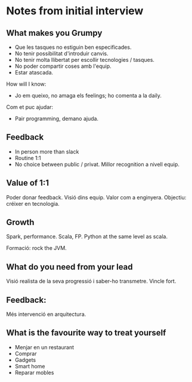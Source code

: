 # Notes from initial interview

## What makes you Grumpy
- Que les tasques no estiguin ben especificades.
- No tenir possibilitat d'introduir canvis.
- No tenir molta llibertat per escollir tecnologies / tasques.
- No poder compartir coses amb l'equip.
- Estar atascada.

How will I know:
- Jo em queixo, no amaga els feelings; ho comenta a la daily.

Com et puc ajudar:
- Pair programming, demano ajuda.

## Feedback

- In person more than slack
- Routine 1:1
- No choice between public / privat. Millor recognition a nivell equip.

## Value of 1:1

Poder donar feedback. Visió dins equip. Valor com a enginyera.
Objectiu: créixer en tecnologia.

## Growth

Spark, performance.
Scala, FP.
Python at the same level as scala.

Formació: rock the JVM.

## What do you need from your lead

Visió realista de la seva progressió i saber-ho transmetre.
Vincle fort.

## Feedback:

Més intervenció en arquitectura.

## What is the favourite way to treat yourself

- Menjar en un restaurant
- Comprar
- Gadgets
- Smart home
- Reparar mobles